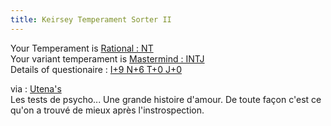 ```yaml
---
title: Keirsey Temperament Sorter II
---
```


Your Temperament is [Rational : NT](http://keirsey.com/personality/nt.html)  
Your variant temperament is [Mastermind :
INTJ](http://keirsey.com/personality/ntij.html)  
Details of questionaire : [I+9 N+6 T+0 J+0](./pics/keirsey.jpg)

via : [Utena's](http://sakurazuka.net.free.fr/blog/)  
Les tests de psycho... Une grande histoire d'amour. De toute façon c'est ce
qu'on a trouvé de mieux après l'instrospection.

